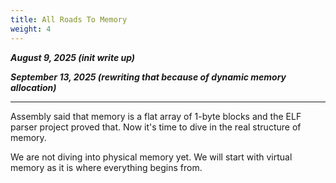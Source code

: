 ```yaml
---
title: All Roads To Memory
weight: 4
---
```


_**August 9, 2025 (init write up)**_

_**September 13, 2025 (rewriting that because of dynamic memory allocation)**_

***

Assembly said that memory is a flat array of 1-byte blocks and the ELF parser project proved that. Now it's time to dive in the real structure of memory.

We are not diving into physical memory yet. We will start with virtual memory as it is where everything begins from.